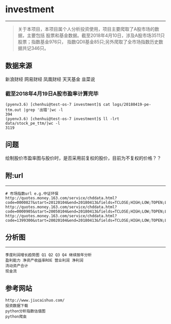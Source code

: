 # investment
---
>关于本项目，本项目属个人分析投资使用，项目主要爬取了A股市场的数据，主要包括
股票和基金数据。截至2018年4月10日，涉及A股市场3511只股票；指数基金976只，
指数QDII基金85只;另外爬取了全市场指数历史数据共记346只。

## 数据来源
新浪财经
网易财经
凤凰财经
天天基金
韭菜说

### 截至2018年4月19日A股市盈率计算完毕
```commandline
(pyenv3.6) [chenhui@test-os-7 investment]$ cat logs/20180419-pe-ttm.out |grep '出错'|wc -l
394
(pyenv3.6) [chenhui@test-os-7 investment]$ ll -lrt data/stock_pe_ttm/|wc -l
3119
```

## 问题
绘制股价市盈率图与股价时，是否采用前复权的股价，目前为不复权的价格？？

## 附:url
---------------------------------------
```angular2html
# 市场指数url e.g.中证环保
http://quotes.money.163.com/service/chddata.html?code=0000827&start=20120104&end=20180413&fields=TCLOSE;HIGH;LOW;TOPEN;LCLOSE;CHG;PCHG;VOTURNOVER;VATURNOVER 
http://quotes.money.163.com/service/chddata.html?code=0000905&start=20050104&end=20180413&fields=TCLOSE;HIGH;LOW;TOPEN;LCLOSE;CHG;PCHG;VOTURNOVER;VATURNOVER 
http://quotes.money.163.com/service/chddata.html?code=1399300&start=20020104&end=20180413&fields=TCLOSE;HIGH;LOW;TOPEN;LCLOSE;CHG;PCHG;VOTURNOVER;VATURNOVER 
```

## 分析图
--------------------
```
季度利润增长趋势图 Q1 Q2 Q3 Q4 继续按年分析
盈利能力 净资产收益率ROE 营业利润 净利润
流动资产合计
现金流
```
## 参考网站
```angular2html
http://www.jiucaishuo.com/
投资数据下载
python分析指数估值图
python爬虫
```